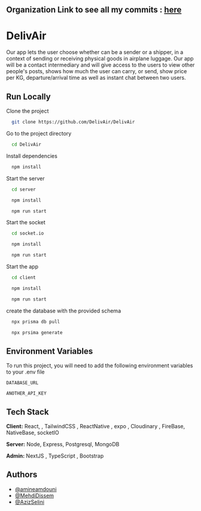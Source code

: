 ## Organization Link to see all my commits : [here](https://github.com/DelivAir)

# DelivAir

Our app lets the user choose whether can be a sender or a shipper, in a context of sending or receiving physical goods in airplane luggage. Our app will be a contact intermediary and will give access to the users to view other people's posts, shows how much the user can carry, or send, show price per KG, departure/arrival time as well as instant chat between two users.

## Run Locally

Clone the project

```bash
  git clone https://github.com/DelivAir/DelivAir
```

Go to the project directory

```bash
  cd DelivAir
```

Install dependencies

```bash
  npm install
```

Start the server

```bash
  cd server
```

```bash
  npm install
```

```bash
  npm run start
```

Start the socket

```bash
  cd socket.io
```

```bash
  npm install
```

```bash
  npm run start
```

Start the app

```bash
  cd client
```

```bash
  npm install
```

```bash
  npm run start
```

create the database with the provided schema

```bash
  npx prisma db pull
```

```bash
  npx prsima generate
```

## Environment Variables

To run this project, you will need to add the following environment variables to your .env file

`DATABASE_URL`

`ANOTHER_API_KEY`

## Tech Stack

**Client:** React, , TailwindCSS , ReactNative , expo , Cloudinary , FireBase, NativeBase, socketIO

**Server:** Node, Express, Postgresql, MongoDB

**Admin:** NextJS , TypeScript , Bootstrap

## Authors

- [@amineamdouni](https://github.com/amineamdouni)
- [@MehdiDissem](https://github.com/MehdiDissem)
- [@AzizSelini](https://github.com/AzizSelini)
